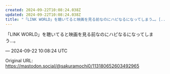 ```yaml
---
created: 2024-09-22T10:08:24.038Z
updated: 2024-09-22T10:08:24.038Z
title: "「LINK WORLD」を聴いてると映画を見る前なのにハピなるになってしまう…。[...]"
---
```


<p>「LINK WORLD」を聴いてると映画を見る前なのにハピなるになってしまう…。</p>

&mdash; 2024-09-22 10:08:24 UTC

Original URL: https://mastodon.social/@sakuramochi0/113180652603492965
